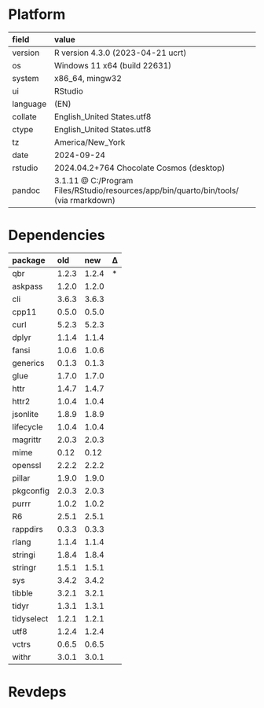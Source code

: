 # Platform

|field    |value                                                                                 |
|:--------|:-------------------------------------------------------------------------------------|
|version  |R version 4.3.0 (2023-04-21 ucrt)                                                     |
|os       |Windows 11 x64 (build 22631)                                                          |
|system   |x86_64, mingw32                                                                       |
|ui       |RStudio                                                                               |
|language |(EN)                                                                                  |
|collate  |English_United States.utf8                                                            |
|ctype    |English_United States.utf8                                                            |
|tz       |America/New_York                                                                      |
|date     |2024-09-24                                                                            |
|rstudio  |2024.04.2+764 Chocolate Cosmos (desktop)                                              |
|pandoc   |3.1.11 @ C:/Program Files/RStudio/resources/app/bin/quarto/bin/tools/ (via rmarkdown) |

# Dependencies

|package    |old   |new   |Δ  |
|:----------|:-----|:-----|:--|
|qbr        |1.2.3 |1.2.4 |*  |
|askpass    |1.2.0 |1.2.0 |   |
|cli        |3.6.3 |3.6.3 |   |
|cpp11      |0.5.0 |0.5.0 |   |
|curl       |5.2.3 |5.2.3 |   |
|dplyr      |1.1.4 |1.1.4 |   |
|fansi      |1.0.6 |1.0.6 |   |
|generics   |0.1.3 |0.1.3 |   |
|glue       |1.7.0 |1.7.0 |   |
|httr       |1.4.7 |1.4.7 |   |
|httr2      |1.0.4 |1.0.4 |   |
|jsonlite   |1.8.9 |1.8.9 |   |
|lifecycle  |1.0.4 |1.0.4 |   |
|magrittr   |2.0.3 |2.0.3 |   |
|mime       |0.12  |0.12  |   |
|openssl    |2.2.2 |2.2.2 |   |
|pillar     |1.9.0 |1.9.0 |   |
|pkgconfig  |2.0.3 |2.0.3 |   |
|purrr      |1.0.2 |1.0.2 |   |
|R6         |2.5.1 |2.5.1 |   |
|rappdirs   |0.3.3 |0.3.3 |   |
|rlang      |1.1.4 |1.1.4 |   |
|stringi    |1.8.4 |1.8.4 |   |
|stringr    |1.5.1 |1.5.1 |   |
|sys        |3.4.2 |3.4.2 |   |
|tibble     |3.2.1 |3.2.1 |   |
|tidyr      |1.3.1 |1.3.1 |   |
|tidyselect |1.2.1 |1.2.1 |   |
|utf8       |1.2.4 |1.2.4 |   |
|vctrs      |0.6.5 |0.6.5 |   |
|withr      |3.0.1 |3.0.1 |   |

# Revdeps

